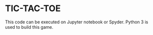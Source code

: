 # TIC-TAC-TOE
This code can be executed on Jupyter notebook or Spyder. Python 3 is used to build this game.
